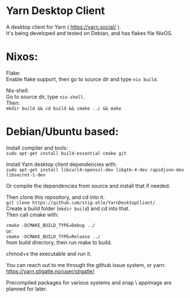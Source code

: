 # Yarn Desktop Client

A desktop client for Yarn ( https://yarn.social/ ).  
It's being developed and tested on Debian, and has flakes file NixOS.  

# Nixos:  
Flake:  
Enable flake support, then go to source dir and type ```nix build```.  

Nix-shell:  
Go to source dir, type ```nix-shell```.  
Then:  
```mkdir build && cd build && cmake ../ && make```  

# Debian/Ubuntu based:  
Install compiler and tools:  
```sudo apt-get install build-essential cmake git```

Install Yarn desktop client dependencies with:  
```sudo apt-get install libcurl4-openssl-dev libgtk-4-dev rapidjson-dev libsecret-1-dev```  

Or compile the dependencies from source and install that if needed.  

Then clone this repository, and cd into it.  
```git clone https://github.com/stig-atle/YarnDesktopClient/```  
Create a build folder (```mkdir build```) and cd into that.  
Then call cmake with:  

```cmake -DCMAKE_BUILD_TYPE=Debug ../```  
or:  
```cmake -DCMAKE_BUILD_TYPE=Release ../```  
from build directory, then run make to build.  

chmod+x the executable and run it.  

You can reach out to me through the github issue system, or yarn:  
https://yarn.stigatle.no/user/stigatle/

Precompiled packages for various systems and snap \ appimage are planned for later.
